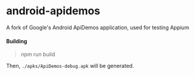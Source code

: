 android-apidemos
================

A fork of Google's Android ApiDemos application, used for testing Appium

#### Building

> npm run build

Then, `./apks/ApiDemos-debug.apk` will be generated.
